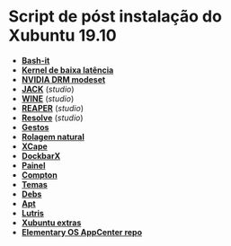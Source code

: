 # Script de póst instalação do Xubuntu 19.10
 - [**Bash-it**](scripts/bash-it.md)
 - [**Kernel de baixa latência**](scripts/lowlatency-kernel.md)
 - [**NVIDIA DRM modeset**](scripts/nvidia-drm-modeset.md)
 - [**JACK**](scripts/jack.md) (_studio_)
 - [**WINE**](scripts/wine.md) (_studio_)
 - [**REAPER**](scripts/reaper.md) (_studio_)
 - [**Resolve**](scripts/resolve.md) (_studio_)
 - [**Gestos**](scripts/gestures.md)
 - [**Rolagem natural**](scripts/natural-scrolling.md)
 - [**XCape**](scripts/xcape.md)
 - [**DockbarX**](scripts/dockbarx.md)
 - [**Painel**](scripts/panel.md)
 - [**Compton**](scripts/compton.md)
 - [**Temas**](scripts/style.md)
 - [**Debs**](scripts/debs.md)
 - [**Apt**](scripts/apt.md)
 - [**Lutris**](scripts/lutris.md)
 - [**Xubuntu extras**](scripts/xubuntu-extras.md)
 - [**Elementary OS AppCenter repo**](scripts/eos-appcenter-repo.md)